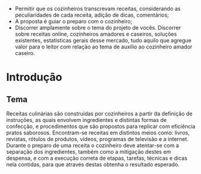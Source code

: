 
- Permitir que os cozinheiros transcrevam receitas, considerando as peculiaridades de cada receita, adição de dicas, comentários;
- A proposta é guiar o preparo com o cozinheiro;
- Discorrer amplamente sobre o tema do projeto de vocês. Discorrer sobre receitas online, cozinheiros amadores e caseiros, soluções existentes, estatísticas gerais desse mercado, tudo aquilo que agregue valor para o leitor com relação ao tema de auxílio ao cozinheiro amador caseiro.


# Introdução

## Tema
Receitas culinárias são construídas por cozinheiros a partir da definição de instruções, as quais envolvem ingredientes e distintas formas de confecção, e procedimentos que são propostos para replicar com eficiência pratos saborosos. Encontram-se receitas em distintos meios como: livros, revistas, rótulos de produtos, vídeos, programas de televisão e a internet. 
Durante o preparo de uma receita o cozinheiro deve atentar-se com a separação dos ingredientes, também como a mitigação destes em despensa, e com a execução correta de etapas, tarefas, técnicas e dicas nela contidas, para que através destas obtenha o resultado esperado. 

